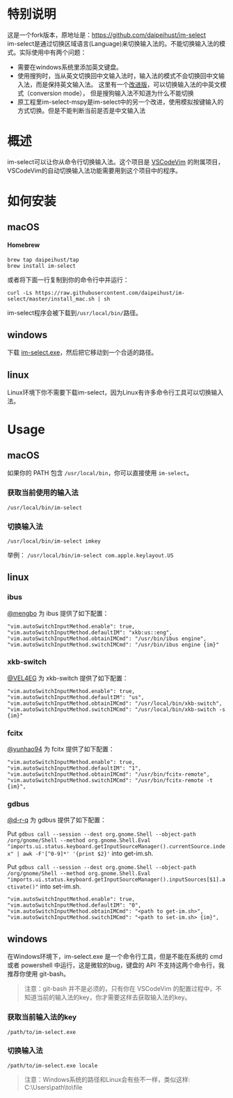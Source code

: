 # 特别说明

这是一个fork版本，原地址是：https://github.com/daipeihust/im-select  
im-select是通过切换区域语言(Language)来切换输入法的。不能切换输入法的模式。实际使用中有两个问题：

* 需要在windows系统里添加英文键盘。
* 使用搜狗时，当从英文切换回中文输入法时，输入法的模式不会切换回中文输入法，而是保持英文输入法。
这里有一个[改进版](https://github.com/PEMessage/im-select-imm)，可以切换输入法的中英文模式（conversion mode）， 但是搜狗输入法不知道为什么不能切换
* 原工程里im-select-mspy是im-select中的另一个改进，使用模拟按键输入的方式切换。但是不能判断当前是否是中文输入法

# 概述
im-select可以让你从命令行切换输入法。这个项目是 [VSCodeVim](https://github.com/VSCodeVim/Vim) 的附属项目，VSCodeVim的自动切换输入法功能需要用到这个项目中的程序。

# 如何安装

## macOS

#### Homebrew

```shell
brew tap daipeihust/tap
brew install im-select
```

或者将下面一行复制到你的命令行中并运行：

```shell
curl -Ls https://raw.githubusercontent.com/daipeihust/im-select/master/install_mac.sh | sh
```
im-select程序会被下载到`/usr/local/bin/`路径。

## windows

下载 [im-select.exe](https://github.com/boostmerlin/im-select/blob/main/win/im-select/x64/Release/im-select.exe)，然后把它移动到一个合适的路径。
## linux

Linux环境下你不需要下载im-select，因为Linux有许多命令行工具可以切换输入法。


# Usage

## macOS
如果你的 PATH 包含 `/usr/local/bin`，你可以直接使用 `im-select`。

### 获取当前使用的输入法
```shell
/usr/local/bin/im-select
```
### 切换输入法
```shell
/usr/local/bin/im-select imkey
```
举例： `/usr/local/bin/im-select com.apple.keylayout.US`

## linux

### ibus

[@mengbo](https://github.com/mengbo) 为 ibus 提供了如下配置：

```
"vim.autoSwitchInputMethod.enable": true,
"vim.autoSwitchInputMethod.defaultIM": "xkb:us::eng",
"vim.autoSwitchInputMethod.obtainIMCmd": "/usr/bin/ibus engine",
"vim.autoSwitchInputMethod.switchIMCmd": "/usr/bin/ibus engine {im}"
```

### xkb-switch

[@VEL4EG](https://github.com/VEL4EG) 为 xkb-switch 提供了如下配置：

```
"vim.autoSwitchInputMethod.enable": true,
"vim.autoSwitchInputMethod.defaultIM": "us",
"vim.autoSwitchInputMethod.obtainIMCmd": "/usr/local/bin/xkb-switch",
"vim.autoSwitchInputMethod.switchIMCmd": "/usr/local/bin/xkb-switch -s {im}"
```

### fcitx

[@yunhao94](https://github.com/yunhao94) 为 fcitx 提供了如下配置：

```
"vim.autoSwitchInputMethod.enable": true,
"vim.autoSwitchInputMethod.defaultIM": "1",
"vim.autoSwitchInputMethod.obtainIMCmd": "/usr/bin/fcitx-remote",
"vim.autoSwitchInputMethod.switchIMCmd": "/usr/bin/fcitx-remote -t {im}",
```
### gdbus

[@d-r-q](https://github.com/d-r-q) 为 gdbus 提供了如下配置：

Put `gdbus call --session --dest org.gnome.Shell --object-path /org/gnome/Shell --method org.gnome.Shell.Eval "imports.ui.status.keyboard.getInputSourceManager().currentSource.index" | awk -F'[^0-9]*' '{print $2}'` into get-im.sh.

Put `gdbus call --session --dest org.gnome.Shell --object-path /org/gnome/Shell --method org.gnome.Shell.Eval "imports.ui.status.keyboard.getInputSourceManager().inputSources[$1].activate()"` into set-im.sh.

```
"vim.autoSwitchInputMethod.enable": true,
"vim.autoSwitchInputMethod.defaultIM": "0",
"vim.autoSwitchInputMethod.obtainIMCmd": "<path to get-im.sh>",
"vim.autoSwitchInputMethod.switchIMCmd": "<path to set-im.sh> {im}",
```

## windows
在Windows环境下，im-select.exe 是一个命令行工具，但是不能在系统的 cmd 或者 powershell 中运行，这是微软的bug，键盘的 API 不支持这两个命令行，我推荐你使用 git-bash。

> 注意：git-bash 并不是必须的，只有你在 VSCodeVim 的配置过程中，不知道当前的输入法的key，你才需要这样去获取输入法的key。

### 获取当前输入法的key
```shell
/path/to/im-select.exe
```

### 切换输入法
```shell
/path/to/im-select.exe locale
```

> 注意：Windows系统的路径和Linux会有些不一样，类似这样: C:\Users\path\to\file
